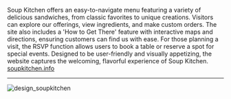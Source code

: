 Soup Kitchen offers an easy-to-navigate menu featuring a variety of delicious sandwiches, from classic favorites to unique creations.
Visitors can explore our offerings, view ingredients, and make custom orders.
The site also includes a 'How to Get There' feature with interactive maps and directions, ensuring customers can find us with ease. 
For those planning a visit, the RSVP function allows users to book a table or reserve a spot for special events. 
Designed to be user-friendly and visually appetizing, the website captures the welcoming, flavorful experience of Soup Kitchen. 
[soupkitchen.info](https://soupkitchen.info)

---

![design_soupkitchen](https://outsideworx.net/assets/img/portfolio/design_soupkitchen.webp)
